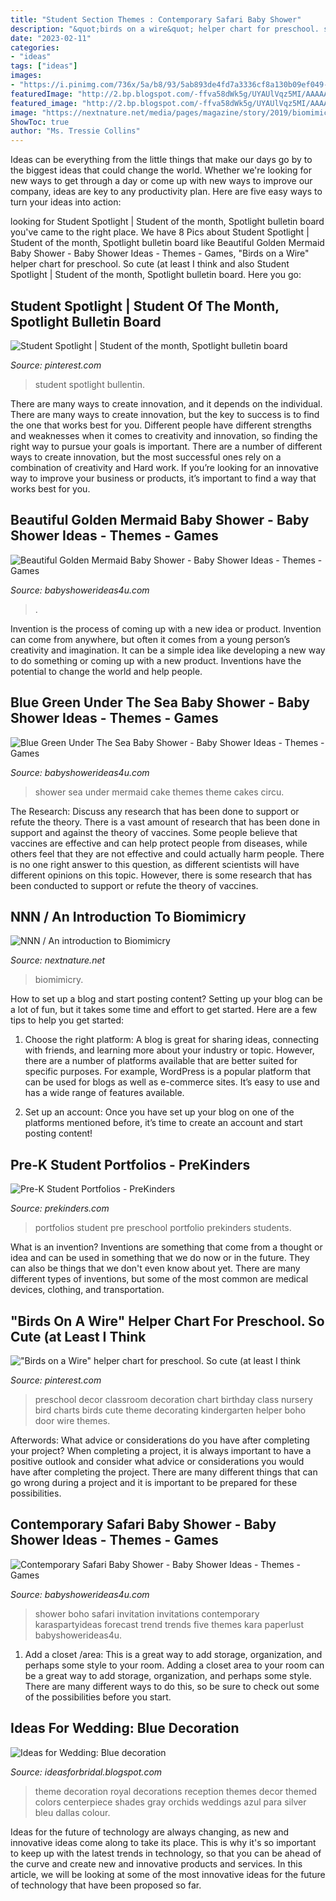 ```yaml
---
title: "Student Section Themes : Contemporary Safari Baby Shower"
description: "&quot;birds on a wire&quot; helper chart for preschool. so cute (at least i think"
date: "2023-02-11"
categories:
- "ideas"
tags: ["ideas"]
images:
- "https://i.pinimg.com/736x/5a/b8/93/5ab893de4fd7a3336cf8a130b09ef049--preschool-birthday-preschool-door.jpg"
featuredImage: "http://2.bp.blogspot.com/-ffva58dWk5g/UYAUlVqz5MI/AAAAAAAAA0o/YfK6EqOO7Y8/s1600/Blue-wedding-party-theme-ideas.jpg"
featured_image: "http://2.bp.blogspot.com/-ffva58dWk5g/UYAUlVqz5MI/AAAAAAAAA0o/YfK6EqOO7Y8/s1600/Blue-wedding-party-theme-ideas.jpg"
image: "https://nextnature.net/media/pages/magazine/story/2019/biomimicry-primer/c1107f7a2a-1602632756/biomimicry2-1-1200x630.jpg"
ShowToc: true
author: "Ms. Tressie Collins"
---
```



Ideas can be everything from the little things that make our days go by to the biggest ideas that could change the world. Whether we're looking for new ways to get through a day or come up with new ways to improve our company, ideas are key to any productivity plan. Here are five easy ways to turn your ideas into action: 

	

		
looking for Student Spotlight | Student of the month, Spotlight bulletin board you've came to the right place. We have 8 Pics about Student Spotlight | Student of the month, Spotlight bulletin board like Beautiful Golden Mermaid Baby Shower - Baby Shower Ideas - Themes - Games, &quot;Birds on a Wire&quot; helper chart for preschool. So cute (at least I think and also Student Spotlight | Student of the month, Spotlight bulletin board. Here you go:
		
    
## Student Spotlight | Student Of The Month, Spotlight Bulletin Board

<img loading=lazy src="https://i.pinimg.com/736x/df/8e/b6/df8eb6f754be6c1d4a7a18f342daeaa3.jpg" onerror="this.onerror=null;this.src='https://tse3.mm.bing.net/th?id=OIP.1yzyuOF5hSaF2-ObbYb-HQHaFD&amp;pid=15.1';" alt="Student Spotlight | Student of the month, Spotlight bulletin board">

_Source: pinterest.com_

>student spotlight bullentin. 

	

There are many ways to create innovation, and it depends on the individual.
There are many ways to create innovation, but the key to success is to find the one that works best for you. Different people have different strengths and weaknesses when it comes to creativity and innovation, so finding the right way to pursue your goals is important. There are a number of different ways to create innovation, but the most successful ones rely on a combination of creativity and Hard work. If you’re looking for an innovative way to improve your business or products, it’s important to find a way that works best for you.

    
## Beautiful Golden Mermaid Baby Shower - Baby Shower Ideas - Themes - Games

<img loading=lazy src="http://www.babyshowerideas4u.com/wp-content/uploads/2017/06/Beautiful-Golden-Mermaid-Shower-Buffet-Chair.jpg" onerror="this.onerror=null;this.src='https://tse2.mm.bing.net/th?id=OIP.bIG1ae80EN-9GPyU9CrqPgHaFb&amp;pid=15.1';" alt="Beautiful Golden Mermaid Baby Shower - Baby Shower Ideas - Themes - Games">

_Source: babyshowerideas4u.com_

>. 

	

Invention is the process of coming up with a new idea or product. Invention can come from anywhere, but often it comes from a young person’s creativity and imagination. It can be a simple idea like developing a new way to do something or coming up with a new product. Inventions have the potential to change the world and help people.

    
## Blue Green Under The Sea Baby Shower - Baby Shower Ideas - Themes - Games

<img loading=lazy src="http://www.babyshowerideas4u.com/wp-content/uploads/2017/03/Blue-Green-Under-The-Sea-Baby-Shower-Tiered-Cake-600x869.jpg" onerror="this.onerror=null;this.src='https://tse2.mm.bing.net/th?id=OIP.kD6_Zv8_m2kc9thlAS2x8AHaKu&amp;pid=15.1';" alt="Blue Green Under The Sea Baby Shower - Baby Shower Ideas - Themes - Games">

_Source: babyshowerideas4u.com_

>shower sea under mermaid cake themes theme cakes circu. 

	

The Research: Discuss any research that has been done to support or refute the theory.
There is a vast amount of research that has been done in support and against the theory of vaccines. Some people believe that vaccines are effective and can help protect people from diseases, while others feel that they are not effective and could actually harm people. There is no one right answer to this question, as different scientists will have different opinions on this topic. However, there is some research that has been conducted to support or refute the theory of vaccines.

    
## NNN / An Introduction To Biomimicry

<img loading=lazy src="https://nextnature.net/media/pages/magazine/story/2019/biomimicry-primer/c1107f7a2a-1602632756/biomimicry2-1-1200x630.jpg" onerror="this.onerror=null;this.src='https://tse4.mm.bing.net/th?id=OIP.ozR9ixiWxUtsygCOKCqbFwHaD4&amp;pid=15.1';" alt="NNN / An introduction to Biomimicry">

_Source: nextnature.net_

>biomimicry. 

	

How to set up a blog and start posting content?
Setting up your blog can be a lot of fun, but it takes some time and effort to get started. Here are a few tips to help you get started:
1. Choose the right platform: A blog is great for sharing ideas, connecting with friends, and learning more about your industry or topic. However, there are a number of platforms available that are better suited for specific purposes. For example, WordPress is a popular platform that can be used for blogs as well as e-commerce sites. It’s easy to use and has a wide range of features available.

2. Set up an account: Once you have set up your blog on one of the platforms mentioned before, it’s time to create an account and start posting content!

    
## Pre-K Student Portfolios - PreKinders

<img loading=lazy src="https://www.prekinders.com/wp-content/uploads/2009/09/portfolios-preschool-students.png" onerror="this.onerror=null;this.src='https://tse2.mm.bing.net/th?id=OIP.QQU7UMEKHx9zSmdF84B9ZgAAAA&amp;pid=15.1';" alt="Pre-K Student Portfolios - PreKinders">

_Source: prekinders.com_

>portfolios student pre preschool portfolio prekinders students. 

	

What is an invention?
Inventions are something that come from a thought or idea and can be used in something that we do now or in the future. They can also be things that we don't even know about yet. There are many different types of inventions, but some of the most common are medical devices, clothing, and transportation.

    
## &quot;Birds On A Wire&quot; Helper Chart For Preschool. So Cute (at Least I Think

<img loading=lazy src="https://i.pinimg.com/736x/5a/b8/93/5ab893de4fd7a3336cf8a130b09ef049--preschool-birthday-preschool-door.jpg" onerror="this.onerror=null;this.src='https://tse2.mm.bing.net/th?id=OIP.KJv7r9cISSfUyNMjkHrlugHaJ6&amp;pid=15.1';" alt="&quot;Birds on a Wire&quot; helper chart for preschool. So cute (at least I think">

_Source: pinterest.com_

>preschool decor classroom decoration chart birthday class nursery bird charts birds cute theme decorating kindergarten helper boho door wire themes. 

	

Afterwords: What advice or considerations do you have after completing your project?
When completing a project, it is always important to have a positive outlook and consider what advice or considerations you would have after completing the project. There are many different things that can go wrong during a project and it is important to be prepared for these possibilities.

    
## Contemporary Safari Baby Shower - Baby Shower Ideas - Themes - Games

<img loading=lazy src="https://babyshowerideas4u.com/wp-content/uploads/2016/07/Contemporary-Safari-Baby-Shower-Invitations.jpg" onerror="this.onerror=null;this.src='https://tse2.mm.bing.net/th?id=OIP.TvdRt4FYiovqRk13hAimugHaJ3&amp;pid=15.1';" alt="Contemporary Safari Baby Shower - Baby Shower Ideas - Themes - Games">

_Source: babyshowerideas4u.com_

>shower boho safari invitation invitations contemporary karaspartyideas forecast trend trends five themes kara paperlust babyshowerideas4u. 

	

1. Add a closet /area: This is a great way to add storage, organization, and perhaps some style to your room.
Adding a closet area to your room can be a great way to add storage, organization, and perhaps some style. There are many different ways to do this, so be sure to check out some of the possibilities before you start.

    
## Ideas For Wedding: Blue Decoration

<img loading=lazy src="http://2.bp.blogspot.com/-ffva58dWk5g/UYAUlVqz5MI/AAAAAAAAA0o/YfK6EqOO7Y8/s1600/Blue-wedding-party-theme-ideas.jpg" onerror="this.onerror=null;this.src='https://tse4.mm.bing.net/th?id=OIP.ggOc7CmX3wzjt6hP25AA4QHaHa&amp;pid=15.1';" alt="Ideas for Wedding: Blue decoration">

_Source: ideasforbridal.blogspot.com_

>theme decoration royal decorations reception themes decor themed colors centerpiece shades gray orchids weddings azul para silver bleu dallas colour. 

	

Ideas for the future of technology are always changing, as new and innovative ideas come along to take its place. This is why it's so important to keep up with the latest trends in technology, so that you can be ahead of the curve and create new and innovative products and services. In this article, we will be looking at some of the most innovative ideas for the future of technology that have been proposed so far.

